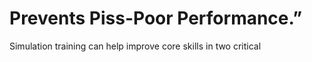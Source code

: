 # Prevents Piss-Poor Performance.”

Simulation training can help improve core skills in two critical